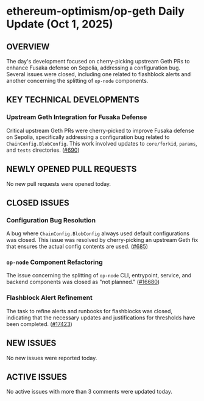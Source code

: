 # ethereum-optimism/op-geth Daily Update (Oct 1, 2025)
## OVERVIEW 
The day's development focused on cherry-picking upstream Geth PRs to enhance Fusaka defense on Sepolia, addressing a configuration bug. Several issues were closed, including one related to flashblock alerts and another concerning the splitting of `op-node` components.

## KEY TECHNICAL DEVELOPMENTS

### Upstream Geth Integration for Fusaka Defense
Critical upstream Geth PRs were cherry-picked to improve Fusaka defense on Sepolia, specifically addressing a configuration bug related to `ChainConfig.BlobConfig`. This work involved updates to `core/forkid`, `params`, and `tests` directories. ([#690](https://github.com/ethereum-optimism/op-geth/pull/690))

## NEWLY OPENED PULL REQUESTS
No new pull requests were opened today.

## CLOSED ISSUES

### Configuration Bug Resolution
A bug where `ChainConfig.BlobConfig` always used default configurations was closed. This issue was resolved by cherry-picking an upstream Geth fix that ensures the actual config contents are used. ([#685](https://github.com/ethereum-optimism/op-geth/issues/685))

### `op-node` Component Refactoring
The issue concerning the splitting of `op-node` CLI, entrypoint, service, and backend components was closed as "not planned." ([#16680](https://github.com/ethereum-optimism/op-geth/issues/16680))

### Flashblock Alert Refinement
The task to refine alerts and runbooks for flashblocks was closed, indicating that the necessary updates and justifications for thresholds have been completed. ([#17423](https://github.com/ethereum-optimism/op-geth/issues/17423))

## NEW ISSUES
No new issues were reported today.

## ACTIVE ISSUES
No active issues with more than 3 comments were updated today.